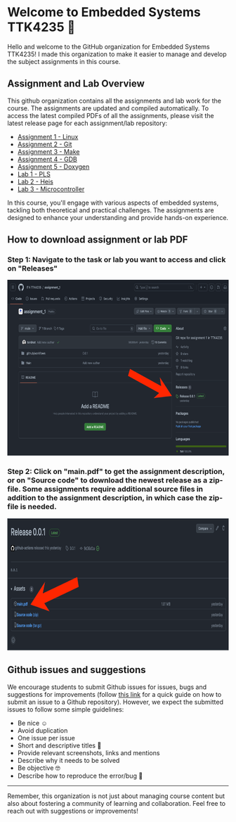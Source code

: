 # Welcome to Embedded Systems TTK4235 👋

Hello and welcome to the GitHub organization for Embedded Systems TTK4235!
I made this organization to make it easier to manage and develop the subject assignments in this course.

## Assignment and Lab Overview

This github organization contains all the assignments and lab work for the course. The assignments are updated and compiled automatically. To access the latest compiled PDFs of all the assignments, please visit the latest release page for each assignment/lab repository:

 - [Assignment 1 - Linux](https://github.com/ITK-TTK4235/assignment_1/)
 - [Assignment 2 - Git](https://github.com/ITK-TTK4235/assignment_2/)
 - [Assignment 3 - Make](https://github.com/ITK-TTK4235/assignment_3/)
 - [Assignment 4 - GDB](https://github.com/ITK-TTK4235/assignment_4/)
 - [Assignment 5 - Doxygen](https://github.com/ITK-TTK4235/assignment_5/)
 - [Lab 1 - PLS](https://github.com/ITK-TTK4235/lab_1/)
 - [Lab 2 - Heis](https://github.com/ITK-TTK4235/lab_2/)
 - [Lab 3 - Microcontroller](https://github.com/ITK-TTK4235/lab_3/)

In this course, you'll engage with various aspects of embedded systems, tackling both theoretical and practical challenges. The assignments are designed to enhance your understanding and provide hands-on experience.

## How to download assignment or lab PDF

### Step 1: Navigate to the task or lab you want to access and click on "Releases"
<img src="https://github.com/ITK-TTK4235/.github/blob/main/step1.png" alt="Step 2" height="400" width=auto>

### Step 2: Click on "main.pdf" to get the assignment description, or on "Source code" to download the newest release as a zip-file. Some assignments require additional source files in addition to the assignment description, in which case the zip-file is needed.
<img src="https://github.com/ITK-TTK4235/.github/blob/main/step2.png" alt="Step 2" height="300" width=auto>


## Github issues and suggestions

We encourage students to submit Github issues for issues, bugs and suggestions for improvements (follow [this link](https://docs.github.com/en/issues/tracking-your-work-with-issues/quickstart) for a quick guide on how to submit an issue to a Github repository). However, we expect the submitted issues to follow some simple guidelines:

- Be nice ☺️
- Avoid duplication
- One issue per issue
- Short and descriptive titles 🤏
- Provide relevant screenshots, links and mentions
- Describe why it needs to be solved 
- Be objective 🤓
- Describe how to reproduce the error/bug 🐛

--- 

Remember, this organization is not just about managing course content but also about fostering a community of learning and collaboration. Feel free to reach out with suggestions or improvements!
